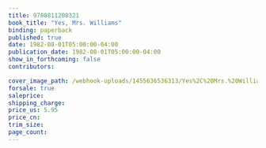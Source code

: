 ```yaml
---
title: 9780811208321
book_title: "Yes, Mrs. Williams"
binding: paperback
published: true
date: 1982-08-01T05:00:00-04:00
publication_date: 1982-08-01T05:00:00-04:00
show_in_forthcoming: false
contributors:

cover_image_path: /webhook-uploads/1455636536313/Yes%2C%20Mrs.%20Williams%20(cover%20image).png
forsale: true
saleprice:
shipping_charge:
price_us: 5.95
price_cn:
trim_size:
page_count:
---
```


